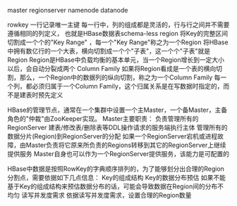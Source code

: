 master regionserver namenode datanode

rowkey
一行记录唯一主键
每一行中，列的组成都是灵活的，行与行之间并不需要遵循相同的列定义， 也就是HBase数据表schema-less
region
将Key的完整区间切割成一个个的"Key Range" ，每一个"Key Range"称之为一个Region
将HBase中拥有数亿行的一个大表，横向切割成一个个"子表"，这一个个"子表"就是Region
Region是HBase中负载均衡的基本单元，当一个Region增长到一定大小以后，会自动分裂成两个
Column Family
如果将Region看成是一个表的横向切割，那么，一个Region中的数据列的纵向切割，称之为一个Column Family
每一个列，都必须归属于一个Column Family，这个归属关系是在写数据时指定的，而不是建表时预先定义

HBase的管理节点，通常在一个集群中设置一个主Master，一个备Master，主备角色的"仲裁"由ZooKeeper实现。 Master主要职责：
    负责管理所有的RegionServer
    建表/修改表/删除表等DDL操作请求的服务端执行主体
    管理所有的数据分片(Region)到RegionServer的分配
    如果一个RegionServer宕机或进程故障，由Master负责将它原来所负责的Regions转移到其它的RegionServer上继续提供服务
    Master自身也可以作为一个RegionServer提供服务，该能力是可配置的

HBase中数据是按照RowKey的字典顺序排列的，为了能够划分出合理的Region分割点，需要依据如下几点信息：
    Key的组成结构
    Key的数据分布预估
    如果不能基于Key的组成结构来预估数据分布的话，可能会导致数据在Region间的分布不均匀
    读写并发度需求
    依据读写并发度需求，设置合理的Region数量
